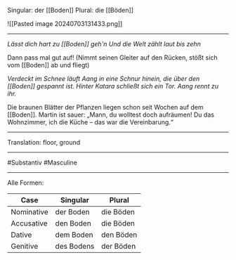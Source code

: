 Singular: der [[Boden]]
Plural: die [[Böden]]

![[Pasted image 20240703131433.png]]

---
*Lässt dich hart zu [[Boden]] geh'n*
*Und die Welt zählt laut bis zehn*

Dann pass mal gut auf! (Nimmt seinen Gleiter auf den Rücken, stößt sich vom [[Boden]] ab und fliegt)

_Verdeckt im Schnee läuft Aang in eine Schnur hinein, die über den [[Boden]] gespannt ist. Hinter Katara schließt sich ein Tor. Aang rennt zu ihr._

Die braunen Blätter der Pflanzen liegen schon seit Wochen auf dem [[Boden]]. Martin ist sauer: „Mann, du wolltest doch aufräumen! Du das Wohnzimmer, ich die Küche – das war die Vereinbarung.“ 

---
Translation:
floor, ground

---

#Substantiv
#Masculine

---

Alle Formen:

| Case        | Singular          | Plural           |
|-------------|-------------------|------------------|
| Nominative  | der Boden         | die Böden        |
| Accusative  | den Boden         | die Böden        |
| Dative      | dem Boden         | den Böden        |
| Genitive    | des Bodens        | der Böden        |, [[Vereinbarung]]